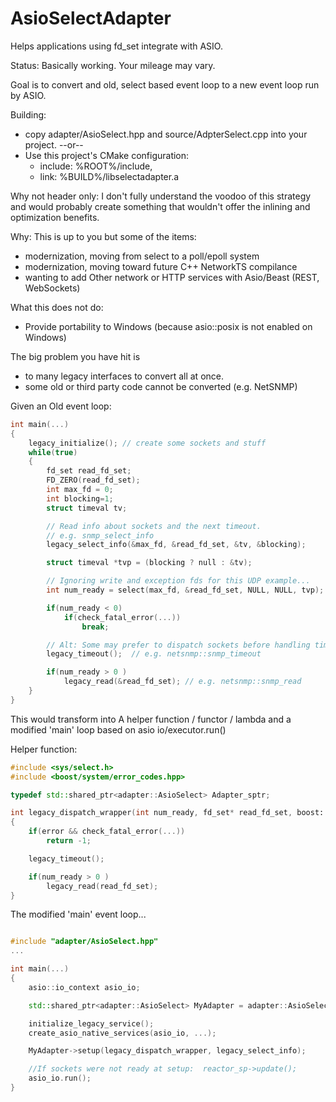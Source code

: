 # AsioSelectAdapter
Helps applications using fd_set integrate with ASIO.  

Status: Basically working.  Your mileage may vary.

Goal is to convert and old, select based event loop to a new event loop run by ASIO.

Building:
 - copy adapter/AsioSelect.hpp and source/AdpterSelect.cpp into your project. --or--
 - Use this project's CMake configuration: 
   - include: %ROOT%/include, 
   - link: %BUILD%/libselectadapter.a

Why not header only:  I don't fully understand the voodoo of this strategy and would probably
create something that wouldn't offer the inlining and optimization benefits.

Why: This is up to you but some of the items:
 - modernization, moving from select to a poll/epoll system
 - modernization, moving toward future C++ NetworkTS compilance
 - wanting to add Other network or HTTP services with Asio/Beast (REST, WebSockets)

What this does not do:
 - Provide portability to Windows (because asio::posix is not enabled on Windows)

The big problem you have hit is 
 - to many legacy interfaces to convert all at once.
 - some old or third party code cannot be converted (e.g. NetSNMP)

Given an Old event loop:
```c++
int main(...)
{
    legacy_initialize(); // create some sockets and stuff
    while(true)
    {
        fd_set read_fd_set;
        FD_ZERO(read_fd_set);
        int max_fd = 0;
        int blocking=1;
        struct timeval tv;

        // Read info about sockets and the next timeout.
        // e.g. snmp_select_info
        legacy_select_info(&max_fd, &read_fd_set, &tv, &blocking);

        struct timeval *tvp = (blocking ? null : &tv);

        // Ignoring write and exception fds for this UDP example...
        int num_ready = select(max_fd, &read_fd_set, NULL, NULL, tvp);

        if(num_ready < 0)
            if(check_fatal_error(...)) 
                break;

        // Alt: Some may prefer to dispatch sockets before handling timeouts.
        legacy_timeout();  // e.g. netsnmp::snmp_timeout

        if(num_ready > 0 )
            legacy_read(&read_fd_set); // e.g. netsnmp::snmp_read
    }
}
```

This would transform into  A helper function / functor / lambda and a modified 'main' loop based
on asio io/executor.run() 

Helper function:
```c++
#include <sys/select.h>
#include <boost/system/error_codes.hpp>

typedef std::shared_ptr<adapter::AsioSelect> Adapter_sptr;

int legacy_dispatch_wrapper(int num_ready, fd_set* read_fd_set, boost::system::error_code error);
{
    if(error && check_fatal_error(...))        
        return -1; 

    legacy_timeout();

    if(num_ready > 0 )
        legacy_read(read_fd_set);
}
```
The modified 'main' event loop...
```c++

#include "adapter/AsioSelect.hpp"
...

int main(...)
{
    asio::io_context asio_io;

    std::shared_ptr<adapter::AsioSelect> MyAdapter = adapter::AsioSelect::make(asio_io);

    initialize_legacy_service();
    create_asio_native_services(asio_io, ...);

    MyAdapter->setup(legacy_dispatch_wrapper, legacy_select_info);

    //If sockets were not ready at setup:  reactor_sp->update();
    asio_io.run();
}
```

